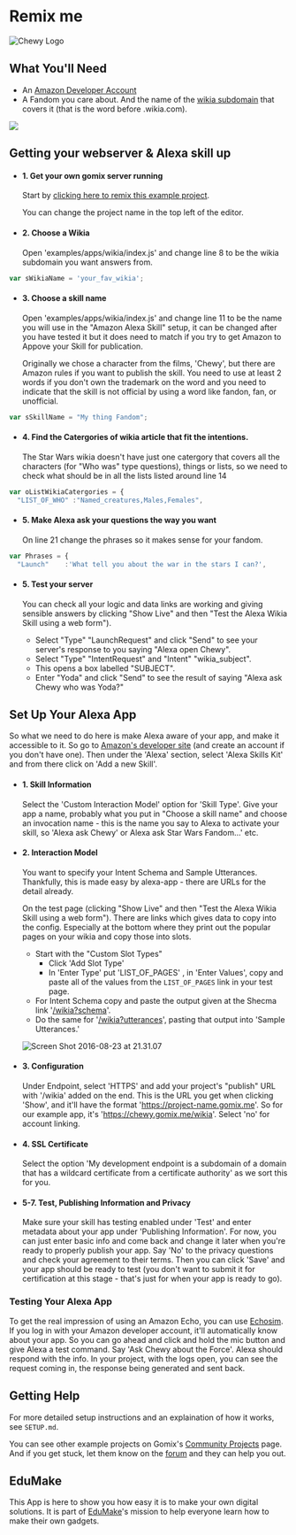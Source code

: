 # Remix me
![Chewy Logo](https://edumake.org/wp-content/uploads/2016/12/108C2.png)
## What You'll Need

*   An [Amazon Developer Account](https://developer.amazon.com)
*   A Fandom you care about. And the name of the [wikia subdomain](http://fandom.wikia.com/explore) that covers it (that is the word before .wikia.com).

![](https://cdn.hyperdev.com/681cc882-059d-4b05-a1f6-6cbc099cc79c%2FalexaBriefingSkill.png)

## Getting your webserver & Alexa skill up

*   #### 1\. Get your own gomix server running

    Start by [clicking here to remix this example project](https://gomix.com/#!/remix/chewy/a4c42aef-7c70-484b-ab24-8c344063a7c8). 

    You can change the project name in the top left of the editor.

*   #### 2\. Choose a Wikia

    Open 'examples/apps/wikia/index.js' and change line 8 to be the wikia subdomain you want answers from.
```javascript
var sWikiaName = 'your_fav_wikia';
```

*   #### 3\. Choose a skill name

    Open 'examples/apps/wikia/index.js' and change line 11 to be the name you will use in the "Amazon Alexa Skill" setup, it can be changed after you have tested it but it does need to match if you try to get Amazon to Appove your Skill for publication.
    
    Originally we chose a character from the films, 'Chewy', but there are Amazon rules if you want to publish the skill. You need to use at least 2 words if you don't own the trademark on the word and you need to indicate that the skill is not official by using a word like fandon, fan, or unofficial.
```javascript
var sSkillName = "My thing Fandom";
```

*   #### 4\. Find the Catergories of wikia article that fit the intentions.

    The Star Wars wikia doesn't have just one catergory that covers all the characters (for "Who was" type questions), things or lists, so we need to check what should be in all the lists listed around line 14
```javascript
var oListWikiaCatergories = {
  "LIST_OF_WHO" :"Named_creatures,Males,Females",
```

*   #### 5\. Make Alexa ask your questions the way you want

    On line 21 change the phrases so it makes sense for your fandom.
```javascript
var Phrases = {
  "Launch"    :'What tell you about the war in the stars I can?',
```

*   #### 5\. Test your server

    You can check all your logic and data links are working and giving sensible answers by clicking "Show Live" and then "Test the Alexa Wikia Skill using a web form").
    * Select "Type" "LaunchRequest" and click "Send" to see your server's response to you saying "Alexa open Chewy".
    * Select "Type" "IntentRequest" and "Intent" "wikia_subject". 
    * This opens a box labelled "SUBJECT".
    * Enter "Yoda" and click "Send" to see the result of saying "Alexa ask Chewy who was Yoda?"

## Set Up Your Alexa App

So what we need to do here is make Alexa aware of your app, and make it accessible to it. So go to [Amazon's developer site](https://developer.amazon.com/edw/home.html#/skills/list) (and create an account if you don't have one). Then under the 'Alexa' section, select 'Alexa Skills Kit' and from there click on 'Add a new Skill'.

*   #### 1\. Skill Information

    Select the 'Custom Interaction Model' option for 'Skill Type'. Give your app a name, probably what you put in "Choose a skill name" and choose an invocation name - this is the name you say to Alexa to activate your skill, so 'Alexa ask Chewy' or Alexa ask Star Wars Fandom…' etc.
    
*   #### 2\. Interaction Model

    You want to specify your Intent Schema and Sample Utterances. Thankfully, this is made easy by alexa-app - there are URLs for the detail already. 
    
    On the test page (clicking "Show Live" and then "Test the Alexa Wikia Skill using a web form"). There are links which gives data to copy into the config. Especially at the bottom where they print out the popular pages on your wikia and copy those into slots. 
    
    * Start with the "Custom Slot Types"
      * Click 'Add Slot Type' 
      * In 'Enter Type' put 'LIST_OF_PAGES' , in 'Enter Values', copy and paste all of the values from the `LIST_OF_PAGES` link in your test page.
    * For Intent Schema copy and paste the output given at the Shecma link '[/wikia?schema](https://chewy.gomix.me/wikia?schema)'. 
    * Do the same for '[/wikia?utterances](https://chewy.gomix.me/wikia?utterances)', pasting that output into 'Sample Utterances.' 
    
    ![Screen Shot 2016-08-23 at 21.31.07](https://hyperdev.wpengine.com/wp-content/uploads/2016/08/Screen-Shot-2016-08-23-at-21.31.07-1024x339.png)


*   #### 3\. Configuration

    Under Endpoint, select 'HTTPS' and add your project's "publish" URL with '/wikia' added on the end. This is the URL you get when clicking 'Show', and it'll have the format 'https://project-name.gomix.me'. So for our example app, it's 'https://chewy.gomix.me/wikia'. Select 'no' for account linking.
    
*   #### 4\. SSL Certificate

    Select the option 'My development endpoint is a subdomain of a domain that has a wildcard certificate from a certificate authority' as we sort this for you.
    
*   #### 5-7\. Test, Publishing Information and Privacy

    Make sure your skill has testing enabled under 'Test' and enter metadata about your app under 'Publishing Information'. For now, you can just enter basic info and come back and change it later when you're ready to properly publish your app. Say 'No' to the privacy questions and check your agreement to their terms. Then you can click 'Save' and your app should be ready to test (you don't want to submit it for certification at this stage - that's just for when your app is ready to go).

### Testing Your Alexa App

To get the real impression of using an Amazon Echo, you can use [Echosim](https://echosim.io/). If you log in with your Amazon developer account, it'll automatically know about your app. So you can go ahead and click and hold the mic button and give Alexa a test command. Say 'Ask Chewy about the Force'. Alexa should respond with the info. In your project, with the logs open, you can see the request coming in, the response being generated and sent back.

## Getting Help

For more detailed setup instructions and an explaination of how it works, see `SETUP.md`.

You can see other example projects on Gomix's [Community Projects](https://gomix.com/community/) page. And if you get stuck, let them know on the [forum](http://support.gomix.com/) and they can help you out.

## EduMake
This App is here to show you how easy it is to make your own digital solutions. It is part of [EduMake](https://edumake.org/)'s mission to help everyone learn how to make their own gadgets.

